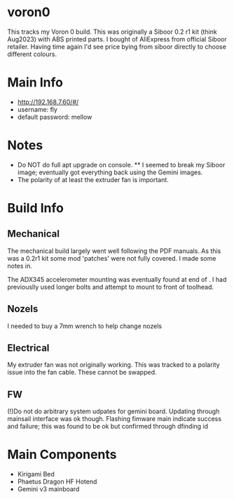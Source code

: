 # voron0
This tracks my Voron 0 build.
This was originally a Siboor 0.2 r1 kit (think Aug2023) with ABS printed parts. I bought of AliExpress from official Siboor retailer.
Having time again I'd see price bying from siboor directly to choose different colours.

# Main Info
* http://192.168.7.60/#/
* username: fly
* default password: mellow

# Notes
* Do NOT do full apt upgrade on console.
** I seemed to break my Siboor image; eventually got everything back using the Gemini images.
* The polarity of at least the extruder fan is important.

# Build Info
## Mechanical
The mechanical build largely went well following the PDF manuals.
As this was a 0.2r1 kit some mod 'patches' were not fully covered. I made some notes in.

The ADX345 accelerometer mounting was eventually found at end of <TODO>.
I had previouslly used longer bolts and attempt to mount to front of toolhead.

## Nozels
I needed to buy a 7mm wrench to help change nozels

## Electrical
My extruder fan was not originally working. This was tracked to a polarity issue into the fan cable. These cannot be swapped.

## FW
(!)Do not do arbitrary system udpates for gemini board. Updating through mainsail interface was ok though.
Flashing fimware main indicate success and failure; this was found to be ok but confirmed through dfinding id

# Main Components
* Kirigami Bed
* Phaetus Dragon HF Hotend
* Gemini v3 mainboard
